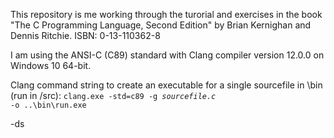 This repository is me working through the turorial and exercises in the book "The C Programming Language, Second Edition" by Brian Kernighan and Dennis Ritchie. ISBN: 0-13-110362-8

I am using the ANSI-C (C89) standard with Clang compiler version 12.0.0 on Windows 10 64-bit.

Clang command string to create an executable for a single sourcefile in \bin (run in /src):
    <code>clang.exe -std=c89 -g _sourcefile.c_ -o ..\bin\run.exe</code>


-ds